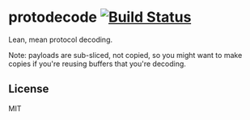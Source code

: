 protodecode [![Build Status](https://drone.io/github.com/PreetamJinka/proto/status.png)](https://drone.io/github.com/PreetamJinka/proto/latest)
====
Lean, mean protocol decoding.

Note: payloads are sub-sliced, not copied, so you might want to make copies if you're reusing
buffers that you're decoding.

License
---
MIT
